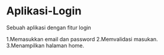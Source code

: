 # Aplikasi-Login
Sebuah aplikasi dengan fitur login

1.Memasukkan email dan password
2.Memvalidasi masukan.
3.Menampilkan halaman home.
